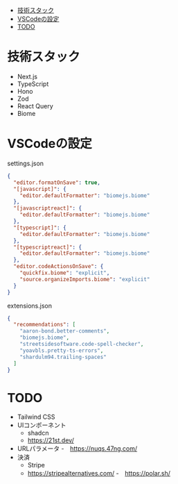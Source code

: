 - [技術スタック](#技術スタック)
- [VSCodeの設定](#VSCodeの設定)
- [TODO](#TODO)

# 技術スタック
- Next.js
- TypeScript
- Hono
- Zod
- React Query
- Biome

# VSCodeの設定
settings.json
```json
{
  "editor.formatOnSave": true,
  "[javascript]": {
    "editor.defaultFormatter": "biomejs.biome"
  },
  "[javascriptreact]": {
    "editor.defaultFormatter": "biomejs.biome"
  },
  "[typescript]": {
    "editor.defaultFormatter": "biomejs.biome"
  },
  "[typescriptreact]": {
    "editor.defaultFormatter": "biomejs.biome"
  },
  "editor.codeActionsOnSave": {
    "quickfix.biome": "explicit",
    "source.organizeImports.biome": "explicit"
  }
}
```

extensions.json
```json
{
  "recommendations": [
    "aaron-bond.better-comments",
    "biomejs.biome",
    "streetsidesoftware.code-spell-checker",
    "yoavbls.pretty-ts-errors",
    "shardulm94.trailing-spaces"
  ]
}
```

# TODO
- Tailwind CSS
- UIコンポーネント
  - shadcn
  - https://21st.dev/
- URLパラメータ
  -　https://nuqs.47ng.com/
- 決済
  - Stripe
  - https://stripealternatives.com/
  -　https://polar.sh/
